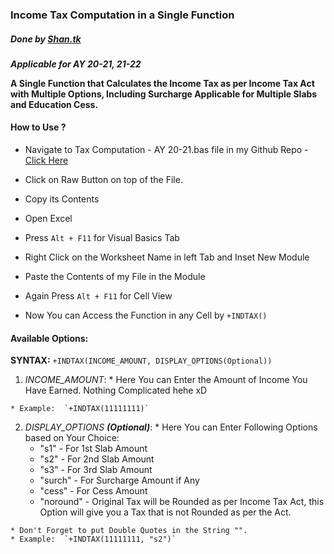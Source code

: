 ### Income Tax Computation in a Single Function
##### Done by [Shan.tk](https://github.com/tks18)

***Applicable for AY 20-21, 21-22***

**A Single Function that Calculates the Income Tax as per Income Tax Act with Multiple Options, Including Surcharge Applicable for Multiple Slabs and Education Cess.**

#### How to Use ?

  * Navigate to Tax Computation - AY 20-21.bas file in my Github Repo - [Click Here](https://github.com/tks18/tax-comp-vba/blob/main/AY%2020-21/Tax%20Computation%20-%20AY%2020-21.bas)

  * Click on Raw Button on top of the File.

  * Copy its Contents

  * Open Excel

  * Press `Alt + F11` for Visual Basics Tab

  * Right Click on the Worksheet Name in left Tab and Inset New Module

  * Paste the Contents of my File in the Module

  * Again Press `Alt + F11` for Cell View

  * Now You can Access the Function in any Cell by `+INDTAX()`

#### Available Options:

  **SYNTAX:**  `+INDTAX(INCOME_AMOUNT, DISPLAY_OPTIONS(Optional))`

  1. *INCOME_AMOUNT*:
    * Here You can Enter the Amount of Income You Have Earned. Nothing Complicated hehe xD

    * Example:  `+INDTAX(11111111)`

  2. *DISPLAY_OPTIONS __(Optional)__*:
    * Here You can Enter Following Options based on Your Choice:
      * "s1" - For 1st Slab Amount
      * "s2" - For 2nd Slab Amount
      * "s3" - For 3rd Slab Amount
      * "surch" - For Surcharge Amount if Any
      * "cess" - For Cess Amount
      * "noround" - Original Tax will be Rounded as per Income Tax Act, this Option will give you a Tax that is not Rounded as per the Act.

    * Don't Forget to put Double Quotes in the String "".
    * Example:  `+INDTAX(11111111, "s2")`
